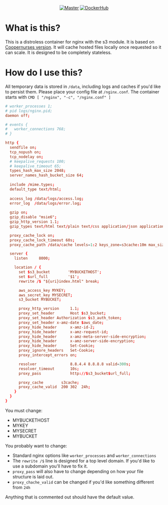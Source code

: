 <div align="center">
<a href="https://github.com/fulso-me/s3nginx"><img src="https://git.fulso.me/lorx/s3nginx/badges/master/pipeline.svg?key_text=Build" alt="Master"></a>
<a href="https://hub.docker.com/repository/docker/fulsome/s3nginx"><img src="https://img.shields.io/badge/-DockerHub-blue" alt="DockerHub"></a>
</div>

# What is this?

This is a distroless container for nginx with the s3 module.
It is based on [Coopernurses version](https://github.com/coopernurse/nginx-s3-proxy).
It will cache hosted files locally once requested so it can scale.
It is designed to be completely stateless.

# How do I use this?

All temporary data is stored in `/data`, including logs and caches if you'd
like to persist them. Please place your config file at `/nginx.conf`.
The container starts with `CMD [ "/nginx", "-c", "/nginx.conf" ]`

``` conf
# worker_processes 1;
# pid logs/nginx.pid;
daemon off;

# events {
# 	worker_connections 768;
# }

http {
  sendfile on;
  tcp_nopush on;
  tcp_nodelay on;
  # keepalive_requests 100;
  # keepalive_timeout 65;
  types_hash_max_size 2048;
  server_names_hash_bucket_size 64;
  
  include /mime.types;
  default_type text/html;
  
  access_log /data/logs/access.log;
  error_log  /data/logs/error.log;
  
  gzip on;
  gzip_disable "msie6";
  gzip_http_version 1.1;
  gzip_types text/html text/plain text/css application/json application/x-javascript text/xml application/xml application/xml+rss text/javascript;

  proxy_cache_lock on;
  proxy_cache_lock_timeout 60s;
  proxy_cache_path /data/cache levels=1:2 keys_zone=s3cache:10m max_size=30g;

  server {
    listen     8000;

    location / {
      set $s3_bucket        'MYBUCKETHOST';
      set $url_full         '$1';
      rewrite /$ "${uri}index.html" break;

      aws_access_key MYKEY;
      aws_secret_key MYSECRET;
      s3_bucket MYBUCKET;

      proxy_http_version     1.1;
      proxy_set_header       Host $s3_bucket;
      proxy_set_header Authorization $s3_auth_token;
      proxy_set_header x-amz-date $aws_date;
      proxy_hide_header      x-amz-id-2;
      proxy_hide_header      x-amz-request-id;
      proxy_hide_header      x-amz-meta-server-side-encryption;
      proxy_hide_header      x-amz-server-side-encryption;
      proxy_hide_header      Set-Cookie;
      proxy_ignore_headers   Set-Cookie;
      proxy_intercept_errors on;

      resolver               8.8.4.4 8.8.8.8 valid=300s;
      resolver_timeout       10s;
      proxy_pass             http://$s3_bucket$url_full;

      proxy_cache        s3cache;
      proxy_cache_valid  200 302  24h;
    }
  }
}
```

You must change:
* MYBUCKETHOST
* MYKEY
* MYSECRET
* MYBUCKET

You probably want to change:
* Standard nginx options like `worker_processes` and `worker_connections`
* The `rewrite /$` line is designed for a top level domain. If you'd like to
  use a subdomain you'll have to fix it.
* `proxy_pass` will also have to change depending on how your file structure is
  laid out.
* `proxy_chache_valid` can be changed if you'd like something different from `24h`

Anything that is commented out should have the default value.
